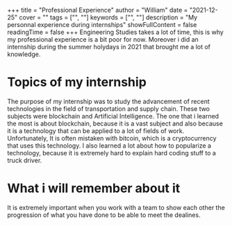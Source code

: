 +++
title = "Professional Experience"
author = "William"
date = "2021-12-25"
cover = ""
tags = ["", ""]
keywords = ["", ""]
description = "My personnal experience during internships"
showFullContent = false
readingTime = false
+++
Engineering Studies takes a lot of time, this is why my professional experience is a bit poor for now. Moreover i did an internship during the summer holydays in 2021 that brought me a lot of knowledge.



# Topics of my internship

The purpose of my internship was to study the advancement of recent technologies in the field of transportation and supply chain.
These two subjects were blockchain and Artificial Intelligence. The one that i learned the most is about blockchain, because it is a vast subject and also because it is a technology that can be applied to a lot of fields of work. Unfortunately, It is often mistaken with bitcoin, which is a cryptocurrency that uses this technology. I also learned a lot about how to popularize a technology, because it is extremely hard to explain hard coding stuff to a truck driver.

# What i will remember about it

It is extremely important when you work with a team to show each other the progression of what you have done to be able to meet the dealines.

